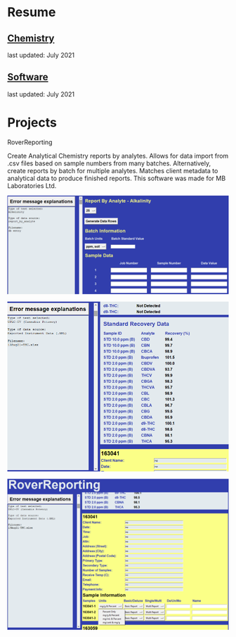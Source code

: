 # Resume
## [Chemistry](Peter_Levett_Chemistry_Resume_04July2021.pdf)
last updated: July 2021
## [Software](Peter_Levett_Programming_Resume_04July2021.pdf)
last updated: July 2021

# Projects

RoverReporting

Create Analytical Chemistry reports by analytes. Allows for data import from .csv files based on sample numbers from many batches. Alternatively, create reports by batch for multiple analytes. Matches client metadata to analytical data to produce finished reports. This software was made for MB Laboratories Ltd.

![](https://github.com/StavromularBeta/StavromularBeta.github.io/blob/master/RoverReporting_a.png?raw=true)

![](https://github.com/StavromularBeta/StavromularBeta.github.io/blob/master/RoverReporting_b.png?raw=true)

![](https://github.com/StavromularBeta/StavromularBeta.github.io/blob/master/RoverReporting_c.png?raw=true)
